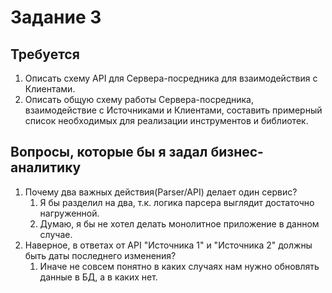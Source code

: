 # Задание 3

## Требуется
1. Описать схему API для Сервера-посредника для взаимодействия с Клиентами.
2. Описать общую схему работы Сервера-посредника, взаимодействие с Источниками и Клиентами, составить примерный список необходимых для реализации инструментов и библиотек.


## Вопросы, которые бы я задал бизнес-аналитику
1. Почему два важных действия(Parser/API) делает один сервис? 
   1. Я бы разделил на два, т.к. логика парсера выглядит достаточно нагруженной. 
   2. Думаю, я бы не хотел делать монолитное приложение в данном случае.
2. Наверное, в ответах от API "Источника 1" и "Источника 2" должны быть даты последнего изменения?
   1. Иначе не совсем понятно в каких случаях нам нужно обновлять данные в БД, а в каких нет.